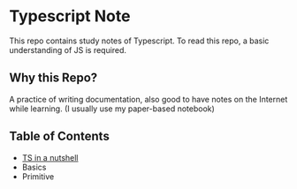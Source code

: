 # Typescript Note

This repo contains study notes of Typescript. To read this repo, a basic understanding of JS is required.

## Why this Repo? 
A practice of writing documentation, also good to have notes on the Internet while learning. (I usually use my paper-based notebook)
## Table of Contents 
- [TS in a nutshell](./nutshell/overview.md)
- Basics
- Primitive